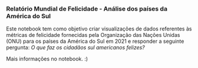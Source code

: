 ### Relatório Mundial de Felicidade - Análise dos países da América do Sul

Este notebook tem como objetivo criar visualizações de dados referentes às métricas de felicidade fornecidas pela Organização das Nações Unidas (ONU) para os países da América do Sul em 2021 e responder a seguinte pergunta: _O que faz os cidadãos sul americanos felizes?_

Mais informações no notebook. :)
